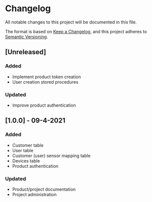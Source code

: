 # Changelog
All notable changes to this project will be documented in this file.

The format is based on [Keep a Changelog](https://keepachangelog.com/en/1.0.0/),
and this project adheres to [Semantic Versioning](https://semver.org/spec/v2.0.0.html).

## [Unreleased]
### Added
- Implement product token creation
- User creation stored procedures

### Updated
- Improve product authentication

## [1.0.0] - 09-4-2021
### Added
- Customer table
- User table
- Customer (user) sensor mapping table
- Devices table
- Product authentication

### Updated
- Product/project documentation
- Project administration
